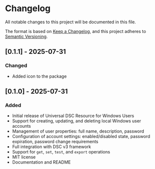 # Changelog

All notable changes to this project will be documented in this file.

The format is based on [Keep a Changelog](https://keepachangelog.com/en/1.0.0/),
and this project adheres to [Semantic Versioning](https://semver.org/spec/v2.0.0.html).

## [0.1.1] - 2025-07-31

### Changed

- Added icon to the package

## [0.1.0] - 2025-07-31

### Added

- Initial release of Universal DSC Resource for Windows Users
- Support for creating, updating, and deleting local Windows user accounts
- Management of user properties: full name, description, password
- Configuration of account settings: enabled/disabled state, password expiration, password change requirements
- Full integration with DSC v3 framework
- Support for `get`, `set`, `test`, and `export` operations
- MIT license
- Documentation and README
